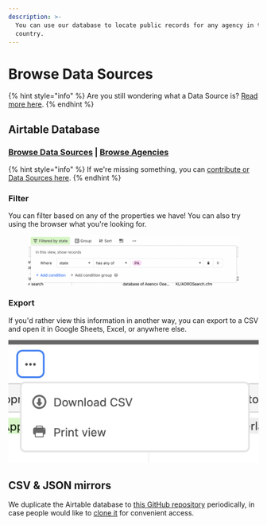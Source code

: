 ```yaml
---
description: >-
  You can use our database to locate public records for any agency in the
  country.
---
```


# Browse Data Sources

{% hint style="info" %}
Are you still wondering what a Data Source is? [Read more here](what-is-a-data-source.md).
{% endhint %}

## Airtable Database

### [Browse Data Sources](https://airtable.com/shrUAtA8qYasEaepI) | [Browse Agencies](https://airtable.com/shr43ihbyM8DDkKx4)

{% hint style="info" %}
If we're missing something, you can [contribute or Data Sources here](../share-data/contribute-data-sources.md#submit-individual-data-sources).
{% endhint %}

### Filter

You can filter based on any of the properties we have! You can also try using the browser what you're looking for.

<figure><img src="../../.gitbook/assets/Screen Shot 2022-12-21 at 12.10.00 PM.png" alt=""><figcaption></figcaption></figure>

### Export

If you'd rather view this information in another way, you can export to a CSV and open it in Google Sheets, Excel, or anywhere else.

![You can quickly download a CSV using the triple-dot button in the top bar.](<../../.gitbook/assets/Screen Shot 2022-08-22 at 12.09.38 PM.png>)

## CSV & JSON mirrors

We duplicate the Airtable database to [this GitHub repository](https://github.com/Police-Data-Accessibility-Project/data-sources-mirror) periodically, in case people would like to [clone it](https://docs.github.com/en/repositories/creating-and-managing-repositories/cloning-a-repository) for convenient access.
